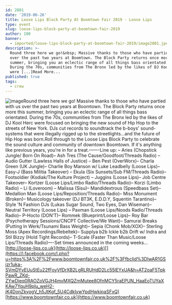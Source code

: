 ```yaml
---
id: 2801
date: '2019-06-26'
title: Loose Lips Block Party At Boomtown Fair 2019 - Loose Lips
type: event
slug: loose-lips-block-party-at-boomtown-fair-2019
author: 100
banner:
  - imported/loose-lips-block-party-at-boomtown-fair-2019/image2801.jpeg
description: >-
  Round three here we go!&nbsp; Massive thanks to those who have partied with us
  over the past two years at Boomtown. The Block Party returns once more this
  summer, bringing you an eclectic range of all things bass orientated.&nbsp;
  During the 70s, communities from The Bronx led by the likes of DJ Kool Herc
  were [...]Read More...
published: true
tags:
  - crew
---
```

![image](../imported/loose-lips-block-party-at-boomtown-fair-2019/image2801.jpeg)Round three here we go! Massive thanks to those who have partied with us over the past two years at Boomtown. The Block Party returns once more this summer, bringing you an eclectic range of all things bass orientated. During the 70s, communities from The Bronx led by the likes of DJ Kool Herc were focused on bringing the new sound of Hip Hop to the streets of New York. DJs cut records to soundtrack the b-boys' sound-systems that were illegally rigged up to the streetlights…and the future of Hip Hop was born.Roll through to the Loose Lips Block Party to celebrate the sound culture and community of downtown Boomtown. If it's anything like previous years, you're in for a treat.——-Line up: – Aries (Chopstick Jungle/ Born On Road)– Ash Tres (The Cause/Goodfoot/Threads Radio) – Audio Gutter (Lawless Halls of Justice) – Ben Pest (OverWorx)– Charla Green (UK Jungle)– Charlie Boy Manson w/ Luke Leadbelly (Loose Lips)– Easy-J (Bass Militia Takeover) – Ekula (Six Sunsets/Sub FM/Threads Radio)– Footsoldier (Kodiak/The Kulture Project) – Juggins (Loose Lips)– Job Centre Takeover– Kortzer (Loose Lips/Limbo Radio/Threads Radio)– Korzi (Limbo Radio) – Li (Loveroom) – Malissa (Sisu)– Mandidextrous (Speedbass Set)– Medallion Man (Loose Lips/Reposition/Threads Radio)– Miss Monument (Broken)– Musicology takeover (DJ BT3K, E.D.D.Y, Squentin Tarantino)– Style 'N Fashion DJs (Lukas Sugar Sound, Two Eyes, Dan Wiseman)– Neutral Territory (Loose Lips) – Paxman (Loose Lips/Noods Radio/Threads Radio)– P-Hocto (DON’T)– Rommek (Blueprint/Loose Lips)– Roy Bar (Psychotherapy Sessions/CNCPT Collective/We Want)– Samurai Breaks (Putting In Werk/Tsunami Bass Weight)– Sepia (Chonk Mob/XOX)– Sterling Moss (Apex Recordings/Rebeltek)– Supplya b2b Ickle b2b Drift w/ Indra and Stil Bizzy (Hold Tight Records)– T-Scale (Faster Than Music/Loose Lips/Threads Radio)—-Set times announced in the coming weeks…[](https://l.facebook.com/l.php?u=http%3A%2F%2Floose-lips.co.uk%2F%3Ffbclid%3DIwAR1lpOmWfTLURSa4g8z211aOs5kSsHFxsnuZH4udB_ubPcuzmtuNI2UPKU4&h=AT1yseJwZiboSTZOQndM15KZUuRTzbYc-QmwnobmOx8602-EfrKsHCjG2yRc8MfGajo-Onl6AerxvpBXO4wJuod-IfzuQIgPZothEBXU4LjHigzEaJ-mwwVxOMqEtWO5qH7sKvE)[http://loose-lips.co.uk](http://loose-lips.co.uk)[](https://l.facebook.com/l.php?u=https%3A%2F%2Fwww.boomtownfair.co.uk%2F%3Ffbclid%3DIwAR1GSjzr1uka-SVmDYvEUuStEu22fFoyVfDrXB2LgRLRUHdD2Lc55lEYxUA&h=AT2oaF5TpkPawR_ZKd-ZYwDieq0RAOZoVGJH4mvMXQZmMutee8OfnMCY5raEPUN_HaaEoTUYaXKAw7YquH9plu_weH2-jK4DonZkyogV_h5JtKgf_5U4CdkIywYpdHwkjpaSFxQ)[https://www.boomtownfair.co.uk](https://www.boomtownfair.co.uk)